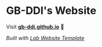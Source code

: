 
# GB-DDI's Website

Visit **[gb-ddi.github.io](https://gb-ddi.github.io)** 🚀

_Built with [Lab Website Template](https://greene-lab.gitbook.io/lab-website-template-docs)_

